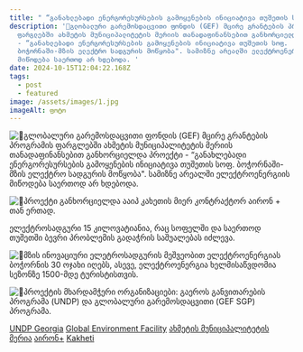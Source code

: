 ```yaml
---
title: " “განახლებადი ენერგორესურსების გამოყენების ინიციატივა თუშეთის სოფ. ბოჭორნაში-"
description: '🔰გლობალური გარემოსდაცვითი ფონდის (GEF) მცირე გრანტების პროგრამის
  ფარგლებში ახმეტის მუნიციპალიტეტის მერიის თანადაფინანსებით განხორციელდა პროექტი
  - “განახლებადი ენერგორესურსების გამოყენების ინიციატივა თუშეთის სოფ.
  ბოჭორნაში-მზის ელექტრო სადგურის მოწყობა". სამიზნე არეალში ელექტროენერგიის
  მიწოდება საერთოდ არ ხდებოდა. '
date: 2024-10-15T12:04:22.168Z
tags:
  - post
  - featured
image: /assets/images/1.jpg
imageAlt: ფოტო
---
```

<!--StartFragment-->

![🔰](https://static.xx.fbcdn.net/images/emoji.php/v9/t6a/1/16/1f530.png)გლობალური გარემოსდაცვითი ფონდის (GEF) მცირე გრანტების პროგრამის ფარგლებში ახმეტის მუნიციპალიტეტის მერიის თანადაფინანსებით განხორციელდა პროექტი - “განახლებადი [](<>)ენერგორესურსების გამოყენების ინიციატივა თუშეთის სოფ. ბოჭორნაში-მზის ელექტრო სადგურის მოწყობა". სამიზნე არეალში ელექტროენერგიის მიწოდება საერთოდ არ ხდებოდა.

![🔰](https://static.xx.fbcdn.net/images/emoji.php/v9/t6a/1/16/1f530.png)პროექტი განხორციელდა ააიპ კახეთის მიერ კონტრაქტორ აირონ + თან ერთად.

ელექტროსადგური 15 კილოვატიანია, რაც სოფელში და საერთოდ თუშეთში ბევრი პრობლემის გადაჭრის საშუალებას იძლევა.

![🔰](https://static.xx.fbcdn.net/images/emoji.php/v9/t6a/1/16/1f530.png)მზის ინოვაციური ელეტროსადგურის მეშვეობით ელექტროენერგიას ბოჭორნის 30 ოჯახი იღებს, ასევე, ელექტროენერგია ხელმისაწვდომია სეზონზე 1500-მდე ტურისტისთვის.

![🔰](https://static.xx.fbcdn.net/images/emoji.php/v9/t6a/1/16/1f530.png)პროექტის მხარდამჭერი ორგანიზაციები: გაეროს განვითარების პროგრამა (UNDP) და გლობალური გარემოსდაცვითი (GEF SGP) პროგრამა.

[UNDP Georgia](https://www.facebook.com/UNDPGeorgia?__cft__[0]=AZUCpcvvGMfJvXLsarOstTDwjtswvRhAl69URdUvEBjJU0cIrc96TNdF-I_1Q1JKVMZCU_eugRiZJTM0wrC9yAbijAlZpvQ0LzCR-ZrGxykh8osGnjIOcDWBSw3BJ0N0Q4hmmclrVD2t5GjMPfN9nT-f-JJLKs2bYWVdhSg5YWEPJrfSAdrhHsuH-m17djOH58k&__tn__=-]K-R) [Global Environment Facility](https://www.facebook.com/TheGEF1?__cft__[0]=AZUCpcvvGMfJvXLsarOstTDwjtswvRhAl69URdUvEBjJU0cIrc96TNdF-I_1Q1JKVMZCU_eugRiZJTM0wrC9yAbijAlZpvQ0LzCR-ZrGxykh8osGnjIOcDWBSw3BJ0N0Q4hmmclrVD2t5GjMPfN9nT-f-JJLKs2bYWVdhSg5YWEPJrfSAdrhHsuH-m17djOH58k&__tn__=-]K-R) [ახმეტის მუნიციპალიტეტის მერია](https://www.facebook.com/akhmetamunicipality?__cft__[0]=AZUCpcvvGMfJvXLsarOstTDwjtswvRhAl69URdUvEBjJU0cIrc96TNdF-I_1Q1JKVMZCU_eugRiZJTM0wrC9yAbijAlZpvQ0LzCR-ZrGxykh8osGnjIOcDWBSw3BJ0N0Q4hmmclrVD2t5GjMPfN9nT-f-JJLKs2bYWVdhSg5YWEPJrfSAdrhHsuH-m17djOH58k&__tn__=-]K-R) [აირონ+](https://www.facebook.com/profile.php?id=100063701704950&__cft__[0]=AZUCpcvvGMfJvXLsarOstTDwjtswvRhAl69URdUvEBjJU0cIrc96TNdF-I_1Q1JKVMZCU_eugRiZJTM0wrC9yAbijAlZpvQ0LzCR-ZrGxykh8osGnjIOcDWBSw3BJ0N0Q4hmmclrVD2t5GjMPfN9nT-f-JJLKs2bYWVdhSg5YWEPJrfSAdrhHsuH-m17djOH58k&__tn__=-]K-R) [Kakheti](https://www.facebook.com/profile.php?id=100064580116600&__cft__[0]=AZUCpcvvGMfJvXLsarOstTDwjtswvRhAl69URdUvEBjJU0cIrc96TNdF-I_1Q1JKVMZCU_eugRiZJTM0wrC9yAbijAlZpvQ0LzCR-ZrGxykh8osGnjIOcDWBSw3BJ0N0Q4hmmclrVD2t5GjMPfN9nT-f-JJLKs2bYWVdhSg5YWEPJrfSAdrhHsuH-m17djOH58k&__tn__=-]K-R)

<!--EndFragment-->